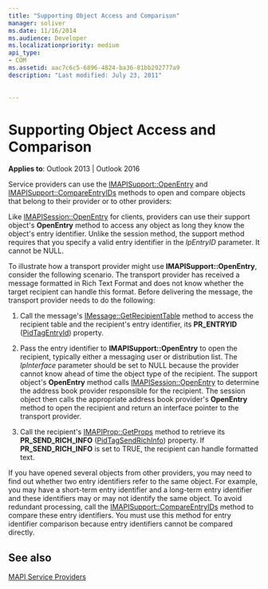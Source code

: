 ```yaml
---
title: "Supporting Object Access and Comparison"
manager: soliver
ms.date: 11/16/2014
ms.audience: Developer
ms.localizationpriority: medium
api_type:
- COM
ms.assetid: aac7c6c5-6896-4824-ba36-81bb292777a9
description: "Last modified: July 23, 2011"
 
 
---
```


# Supporting Object Access and Comparison

  
  
**Applies to**: Outlook 2013 | Outlook 2016 
  
Service providers can use the [IMAPISupport::OpenEntry](imapisupport-openentry.md) and [IMAPISupport::CompareEntryIDs](imapisupport-compareentryids.md) methods to open and compare objects that belong to their provider or to other providers: 
  
Like [IMAPISession::OpenEntry](imapisession-openentry.md) for clients, providers can use their support object's **OpenEntry** method to access any object as long they know the object's entry identifier. Unlike the session method, the support method requires that you specify a valid entry identifier in the _lpEntryID_ parameter. It cannot be NULL. 
  
To illustrate how a transport provider might use **IMAPISupport::OpenEntry**, consider the following scenario. The transport provider has received a message formatted in Rich Text Format and does not know whether the target recipient can handle this format. Before delivering the message, the transport provider needs to do the following:
  
1. Call the message's [IMessage::GetRecipientTable](imessage-getrecipienttable.md) method to access the recipient table and the recipient's entry identifier, its **PR_ENTRYID** ([PidTagEntryId](pidtagentryid-canonical-property.md)) property.
    
2. Pass the entry identifier to **IMAPISupport::OpenEntry** to open the recipient, typically either a messaging user or distribution list. The  _lpInterface_ parameter should be set to NULL because the provider cannot know ahead of time the object type of the recipient. The support object's **OpenEntry** method calls [IMAPISession::OpenEntry](imapisession-openentry.md) to determine the address book provider responsible for the recipient. The session object then calls the appropriate address book provider's **OpenEntry** method to open the recipient and return an interface pointer to the transport provider. 
    
3. Call the recipient's [IMAPIProp::GetProps](imapiprop-getprops.md) method to retrieve its **PR_SEND_RICH_INFO** ([PidTagSendRichInfo](pidtagsendrichinfo-canonical-property.md)) property. If **PR_SEND_RICH_INFO** is set to TRUE, the recipient can handle formatted text. 
    
If you have opened several objects from other providers, you may need to find out whether two entry identifiers refer to the same object. For example, you may have a short-term entry identifier and a long-term entry identifier and these identifiers may or may not identify the same object. To avoid redundant processing, call the [IMAPISupport::CompareEntryIDs](imapisupport-compareentryids.md) method to compare these entry identifiers. You must use this method for entry identifier comparison because entry identifiers cannot be compared directly. 
  
## See also



[MAPI Service Providers](mapi-service-providers.md)

